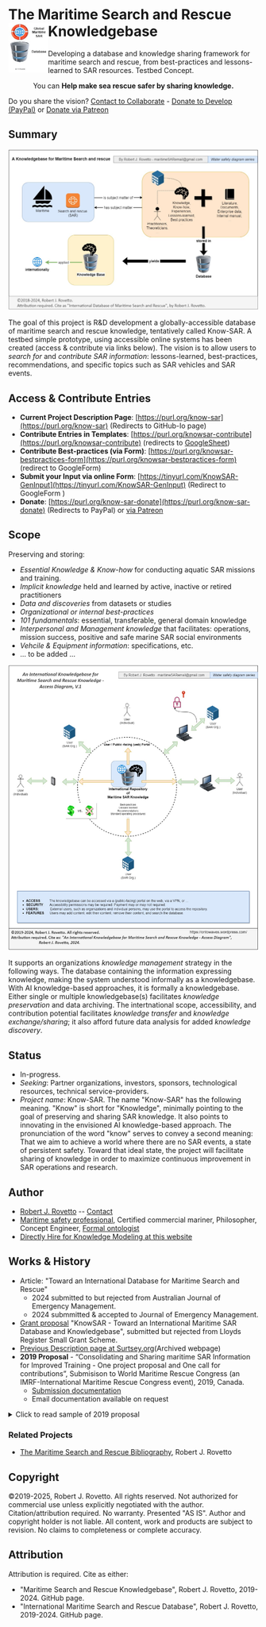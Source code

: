 # The Maritime Search and Rescue Knowledgebase <img align="left" width="80" height="100" src="images/marinSARdb-logo.jpg">
Developing a database and knowledge sharing framework for maritime search and rescue, from best-practices and lessons-learned to SAR resources. Testbed Concept. 

<p align="center">You can <b>Help make sea rescue safer by sharing knowledge.</b></p>

Do you share the vision? [Contact to Collaborate](https://thespiritofsar.wordpress.com/contact) - [Donate to Develop (PayPal)](https://www.paypal.com/donate/?business=JN9YD94DHA87Y&no_recurring=0&item_name=Help+create+the+worlds+first+database+about+maritime+search+%26+rescue+knowledge.+Saving+lives+by+sharing+knowledge.+Thank+you.&currency_code=USD) or [Donate via Patreon](https://patreon.com/user?u=16992629)

## Summary
![image](images/International-Database-MarineSAR-Knowledge_Rovetto_v1.jpg)

The goal of this project is R&D development a globally-accessible database of maritime search and rescue knowledge, tentatively called Know-SAR. A testbed simple prototype, using accessible online systems has been created (access & contribute via links below). The vision is to allow users to _search for_ and _contribute SAR information_: lessons-learned, best-practices, recommendations, and specific topics such as SAR vehicles and SAR events. 

## Access & Contribute Entries
- **Current Project Description Page**: 	[https://purl.org/know-sar](https://purl.org/know-sar) (Redirects to GitHub-Io page)
- **Contribute Entries in Templates**: 		[https://purl.org/knowsar-contribute](https://purl.org/knowsar-contribute) (redirects to [GoogleSheet](https://docs.google.com/spreadsheets/d/1En-2klV5RyvoVIUaFKFvSG4Ik1SD2-U_MXMcHJFRY7Y/))
- **Contribute Best-practices (via Form)**:	[https://purl.org/knowsar-bestpractices-form](https://purl.org/knowsar-bestpractices-form) (redirect to GoogleForm)
- **Submit your Input via online Form**:	[https://tinyurl.com/KnowSAR-GenInput](https://tinyurl.com/KnowSAR-GenInput) (Redirect to GoogleForm )
- **Donate**:	 				[https://purl.org/know-sar-donate](https://purl.org/know-sar-donate) (Redirects to PayPal) or [via Patreon](https://patreon.com/user?u=16992629)

## Scope 
Preserving and storing:
- _Essential Knowledge & Know-how_ for conducting aquatic SAR missions and training. 
- _Implicit knowledge_ held and learned by active, inactive or retired practitioners
- _Data and discoveries_ from datasets or studies
- _Organizational or internal best-practices_
- _101 fundamentals_: essential, transferable, general domain knowledge
- _Interpersonal and Management knowledge_ that facilitates: operations, mission success, positive and safe marine SAR social environments
- _Vehcile & Equipment information_: specifications, etc.
- ... to be added ... 

![image](images/AccessDiagram_International-Database-MarineSAR-Knowledge_Rovetto_v1.jpg)

It supports an organizations _knowledge management_ strategy in the following ways. The database containing the information expressing knowledge, making the system understood informally as a knowledgebase. With AI knowledge-based approaches, it is formally a knowledgebase. Either single or multiple knowledgebase(s) facilitates _knowledge preservation_ and data archiving. The intertnational scope, accessibility, and contribution potential facilitates _knowledge transfer_ and _knowledge exchange/sharing_; it also afford future data analysis for added _knowledge discovery_. 

## Status
- In-progress.
- _Seeking_: Partner organizations, investors, sponsors, technological resources, technical service-providers.
- _Project name_: Know-SAR. The name "Know-SAR" has the following meaning. "Know" is short for "Knowledge", minimally pointing to the goal of preserving and sharing SAR knowledge. It also points to innovating in the envisioned AI knowledge-based approach. The pronunciation of the word "know" serves to convey a second meaning: That we aim to achieve a world where there are no SAR events, a state of persistent safety. Toward that ideal state, the project will facilitate sharing of knowledge in order to maximize continuous improvement in SAR operations and research.

##  Author
- [Robert J. Rovetto](https://github.com/rrovetto) -- [Contact](mailto:rrovetto@terpalum.umd.edu)
- [Maritime safety professional](https://community.nasbla.org/network/members/profile?UserKey=952c6b10-a6c3-49f7-8356-c2bf1fa62097), Certified commercial mariner, Philosopher, Concept Engineer, [Formal ontologist](https://ontologforum.org/index.php/RobertRovetto)
- [Directly Hire for Knowledge Modeling at this website](https://tinyurl.com/yas7trzy) 

## Works & History
- Article: "Toward an International Database for Maritime Search and Rescue"
	- 2024 submitted to but rejected from Australian Journal of Emergency Management.
 	- 2024 submmitted & accepted to Journal of Emergency Management.
- [Grant proposal](https://github.com/rrovetto/rrovetto/blob/5160ddd1f3c18db8d6eafbe4eead23834d163a4d/affiliations-and-work/submissions/Lloyds/KnowSAR_MarineSAR-DB_LloydsGrantApp_Rovetto.pdf) "KnowSAR - Toward an International Maritime SAR Database and Knowledgebase", submitted but rejected from Lloyds Register Small Grant Scheme.
- [Previous Description page at Surtsey.org](https://web.archive.org/web/20250324025411/https://www.surtsey.org/projects/the-maritime-search-and-rescue-database/)(Archived webpage)
- **2019 Proposal** - “Consolidating and Sharing maritime SAR Information for Improved Training - One project proposal and One call for contributions”, Submisison to World Maritime Rescue Congress (an IMRF-International Maritime Rescue Congress event), 2019, Canada.
	- [Submission documentation](https://drive.google.com/drive/folders/1wWgdWdPG5B9OlZ5zOEw4n-8LlcuZrk8_?usp=sharing)
	- Email documentation available on request
<details>
  <summary>Click to read sample of 2019 proposal</summary>
	
"The community stands to improve training by aggregating and sharing maritime SAR information.
This communication discusses two project concepts. One is a project proposal to develop an
international database of maritime SAR best-practices. The other is an ongoing personal project
by the author to develop a bibliography of maritime SAR documents.

The first would be an open-source repository for best-practices in training and in actual 
operations. Any maritime SAR organization, and any individual, would be able to submit
additions to the repository Submitted best-practices or recommendations can be about 
onboard safety aspects to interpersonal aspects to equipment suggestions to detailed 
strategies for particular training evolutions like man-overboard. A best-practices
database can be incorporated into or developed for the IMRF, IMO, or another neutral
organizations.

The second project, an existing compilation of maritime SAR training and standards material is briefly introduced.
Contributions are welcome and should be directed to the author. The author seeks partners and funding to pursue both or either of these 
projects for consolidating maritime SAR information for knowledge sharing and improved training."

“This paper proposes the development of an international database of maritime SAR best-practices. The author (Rovetto) has begun a preliminary repository, drawing on his training and boating experiences. The authors asks the audience if they are interested in contributing to such a repository.  A best-practices database can be incorporated into the IMRF, IMO, or another neutral organization. It should be open and freely accessible. We draw on the collective and diverse experience of the author(s) to offer a list of recommended practices for crew members aboard rescue boats. The practices range from training suggestions, to safety precautions, to managerial and interpersonal approaches. Some maritime SAR organizations employ some of the recommendations, while others do not. Some suggestions may appear obvious, but observing existing paid and unpaid crews will demonstrate gaps in safety, lack of knowledge, etc”

</details>

### Related Projects
- [The Maritime Search and Rescue Bibliography](https://www.surtsey.org/projects/maritime-sar-bibliography), Robert J. Rovetto
  
## Copyright
©2019-2025, Robert J. Rovetto. All rights reserved.
Not authorized for commercial use unless explicitly negotiated with the author. Citation/attribution required.
No warranty. Presented "AS IS". Author and copyright holder is not liable. All content, work and products are subject to revision. No claims to completeness or complete accuracy.

## Attribution
Attribution is required. 
Cite as either: 
- "Maritime Search and Rescue Knowledgebase", Robert J. Rovetto, 2019-2024. GitHub page.
- "International Maritime Search and Rescue Database", Robert J. Rovetto, 2019-2024. GitHub page.
